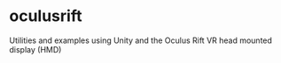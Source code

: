 oculusrift
==========

Utilities and examples using Unity and the Oculus Rift VR head mounted display (HMD)
